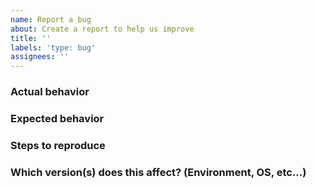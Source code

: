 ```yaml
---
name: Report a bug
about: Create a report to help us improve
title: ''
labels: 'type: bug'
assignees: ''
---
```


### Actual behavior


### Expected behavior


### Steps to reproduce


### Which version(s) does this affect? (Environment, OS, etc...)

